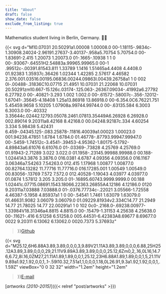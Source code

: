 ```yaml
---
title: "About"
draft: false
show_date: false
exclude_from_listing: true
---
```


Mathematics student living in Berlin, Germany. 🦜🍃

{{< svg
  d="M10.07031 20.50291a1.00008 1.00008.0 00-1.18115-.9834c-1.30908.24024-2.96191.27637-3.40137-.958a5.70754 5.70754.0 00-1.83691-2.415 1.20073 1.20073.0 01-.1665-.10938 1 1 0 00-.93067-.64551H2.54883a.99965.99965.0 00-1 .99512c-.00391.81543.811 1.33789 1.1416 1.51465a4.4408 4.4408.0 01.92383 1.35937c.36426 1.02344 1.42285 2.57617 4.46582 2.376.001.03516.00195.06836.00244.09863l.00439.26758a1 1 0 002 0l-.00488-.31836C10.07715 21.4951 10.07031 21.22068 10.07031 20.50291zm10.667-15.126c.03174-.125.063-.26367.09034-.41992a6.27792 6.27792.0 00-.40821-3.293 1.002 1.002.0 00-.61572-.58007c-.356-.12012-1.67041-.35645-4.18408 1.25a13.86918 13.86918.0 00-6.354.0C6.76221.751 5.45459.9658 5.10205 1.07908a.99744.99744.0 00-.63135.584 6.3003 6.3003.0 00-.40332 3.35644c.02442.12793.05078.2461.07813.35449A6.26928 6.26928.0 002.89014 9.20311a8.42168 8.42168.0 00.04248.92187c.334 4.60254 3.334 5.98438 5.42431 6.459-.04345.125-.083.25878-.11816.40039a1.00023 1.00023.0 001.94238.47851 1.6784 1.6784.0 01.46778-.87793.99947.99947.0 00-.5459-1.74512c-3.4541-.39453-4.95362-1.80175-5.1792-4.89843a6.61076 6.61076.0 01-.03369-.73828 4.25769 4.25769.0 01.91943-2.71289 3.022 3.022.0 01.1958-.23145.99988.99988.0 00.188-1.02441A3.3876 3.3876.0 016.0381 4.6787 4.09356 4.09356.0 016.1167 3.06346a7.54263 7.54263.0 012.415 1.17968 1.00877 1.00877.0 00.82764.13282 11.77716 11.77716.0 016.17285.001 1.00549 1.00549.0 00.83056-.13769 7.572 7.572.0 012.40528-1.19043 4.03977 4.03977.0 01.0874 1.57812 3.205 3.205.0 01-.16895.60743.9999.9999.0 00.188 1.02441c.07715.08691.1543.18066.22363.26855A4.12186 4.12186.0 0120 9.20311a7.03888 7.03888.0 01-.0376.77734c-.22021 3.05566-1.72558 4.46387-5.1958 4.85937a1 1 0 00-.54541 1.7461 1.63079 1.63079.0 01.46631.9082 3.06079 3.06079.0 01.09229.81934v2.334C14.77 21.2949 14.77 21.78025 14.77 22.00291a1 1 0 102 0c0-.2168.0-.69238.00977-1.33984V18.31346a4.8815 4.8815.0 00-.15479-1.31153 4.25638 4.25638.0 00-.11621-.416 6.51258 6.51258.0 005.44531-6.42383A8.69677 8.69677.0 0022 9.20311 6.13062 6.13062.0 0020.7373 5.37693z"
>}}[Github](https://github.com/sara-samy)

{{< svg
	d="M25.12,6H6.88A3.89,3.89,0,0,0,3,9.89V21.11A3.89,3.89,0,0,0,6.88,25H25.12A3.89,3.89,0,0,0,29,21.11V9.89A3.89,3.89,0,0,0,25.12,6Zm0,2,.16,0L16,14.76,6.72,8l.16,0ZM27,21.11A1.89,1.89,0,0,1,25.12,23H6.88A1.89,1.89,0,0,1,5,21.11V9.89a1.92,1.92,0,0,1,.1-.59l10.32,7.51a1,1,0,0,0,1.18,0L26.91,9.3a1.92,1.92,0,0,1,.1.59Z"
	viewBox="0 0 32 32"
	width="1.2em"
	height="1.2em"
>}}[E-mail](mailto:sarrasamyy@icloud.com)

[_artworks (2010-2015)_]({{< relref "post/artworks" >}})